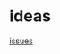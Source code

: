 # ideas

[issues](https://github.com/evillt/ideas/issues?q=is%3Aissue+is%3Aopen+sort%3Aupdated-desc)
